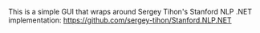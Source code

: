 This is a simple GUI that wraps around Sergey Tihon's Stanford NLP .NET implementation:
https://github.com/sergey-tihon/Stanford.NLP.NET
